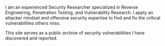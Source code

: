 I am an experienced Security Researcher specialized in Reverse Engineering, Penetration Testing, and Vulnerability Research. I apply an attacker mindset and offensive security expertise to find and fix the critical vulnerabilities others miss.

This site serves as a public archive of security vulnerabilities I have discovered and reported.


